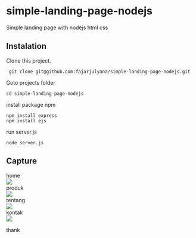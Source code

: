 # simple-landing-page-nodejs
Simple landing page with nodejs html css 


## Instalation
Clone this project.
```
 git clone git@github.com:fajarjulyana/simple-landing-page-nodejs.git
```

Goto projects folder

```
cd simple-landing-page-nodejs
```
install package npm
```
npm install express
npm install ejs
```
run server.js

```
node server.js
```

## Capture
home <br/>
<img src="capture/Capture-1.jpg"/><br/>
produk <br/>
<img src="capture/Capture-2.jpg"/><br/>
tentang <br/>
<img src="capture/Capture-3.jpg"/><br/>
kontak <br/>
<img src="capture/Capture-4.jpg"/><br/>

thank
